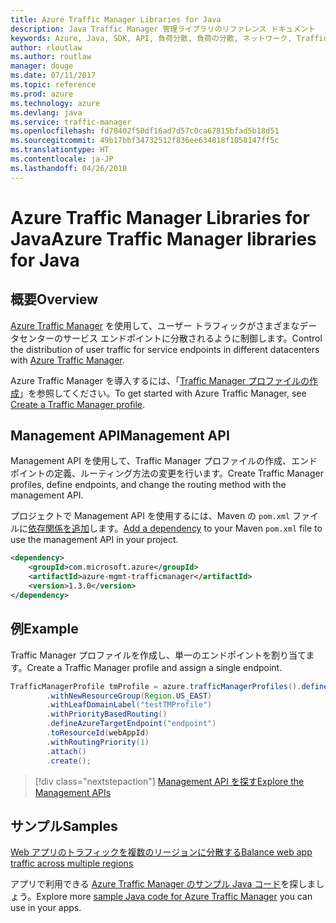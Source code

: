 ```yaml
---
title: Azure Traffic Manager Libraries for Java
description: Java Traffic Manager 管理ライブラリのリファレンス ドキュメント
keywords: Azure, Java, SDK, API, 負荷分散, 負荷の分散, ネットワーク, Traffic Manager
author: rloutlaw
ms.author: routlaw
manager: douge
ms.date: 07/11/2017
ms.topic: reference
ms.prod: azure
ms.technology: azure
ms.devlang: java
ms.service: traffic-manager
ms.openlocfilehash: fd78402f50df16ad7d57c0ca67815bfad5b18d51
ms.sourcegitcommit: 49b17bbf34732512f836ee634818f1058147ff5c
ms.translationtype: HT
ms.contentlocale: ja-JP
ms.lasthandoff: 04/26/2018
---
```

# <a name="azure-traffic-manager-libraries-for-java"></a><span data-ttu-id="049e4-104">Azure Traffic Manager Libraries for Java</span><span class="sxs-lookup"><span data-stu-id="049e4-104">Azure Traffic Manager libraries for Java</span></span>

## <a name="overview"></a><span data-ttu-id="049e4-105">概要</span><span class="sxs-lookup"><span data-stu-id="049e4-105">Overview</span></span>

<span data-ttu-id="049e4-106">[Azure Traffic Manager](/azure/traffic-manager/traffic-manager-overview) を使用して、ユーザー トラフィックがさまざまなデータセンターのサービス エンドポイントに分散されるように制御します。</span><span class="sxs-lookup"><span data-stu-id="049e4-106">Control the distribution of user traffic for service endpoints in different datacenters with [Azure Traffic Manager](/azure/traffic-manager/traffic-manager-overview).</span></span>

<span data-ttu-id="049e4-107">Azure Traffic Manager を導入するには、「[Traffic Manager プロファイルの作成](/azure/traffic-manager/traffic-manager-create-profile)」を参照してください。</span><span class="sxs-lookup"><span data-stu-id="049e4-107">To get started with Azure Traffic Manager, see [Create a Traffic Manager profile](/azure/traffic-manager/traffic-manager-create-profile).</span></span>

## <a name="management-api"></a><span data-ttu-id="049e4-108">Management API</span><span class="sxs-lookup"><span data-stu-id="049e4-108">Management API</span></span>

<span data-ttu-id="049e4-109">Management API を使用して、Traffic Manager プロファイルの作成、エンドポイントの定義、ルーティング方法の変更を行います。</span><span class="sxs-lookup"><span data-stu-id="049e4-109">Create Traffic Manager profiles, define endpoints, and change the routing method with the management API.</span></span> 

<span data-ttu-id="049e4-110">プロジェクトで Management API を使用するには、Maven の `pom.xml` ファイルに[依存関係を追加](https://maven.apache.org/guides/getting-started/index.html#How_do_I_use_external_dependencies)します。</span><span class="sxs-lookup"><span data-stu-id="049e4-110">[Add a dependency](https://maven.apache.org/guides/getting-started/index.html#How_do_I_use_external_dependencies) to your Maven `pom.xml` file to use the management API in your project.</span></span>  

```XML
<dependency>
    <groupId>com.microsoft.azure</groupId>
    <artifactId>azure-mgmt-trafficmanager</artifactId>
    <version>1.3.0</version>
</dependency>
```   

## <a name="example"></a><span data-ttu-id="049e4-111">例</span><span class="sxs-lookup"><span data-stu-id="049e4-111">Example</span></span>

<span data-ttu-id="049e4-112">Traffic Manager プロファイルを作成し、単一のエンドポイントを割り当てます。</span><span class="sxs-lookup"><span data-stu-id="049e4-112">Create a Traffic Manager profile and assign a single endpoint.</span></span>

```java
TrafficManagerProfile tmProfile = azure.trafficManagerProfiles().define("testTMProfile")
        .withNewResourceGroup(Region.US_EAST)
        .withLeafDomainLabel("testTMProfile")
        .withPriorityBasedRouting()
        .defineAzureTargetEndpoint("endpoint")
        .toResourceId(webAppId)
        .withRoutingPriority(1)
        .attach()
        .create();
```

> [!div class="nextstepaction"]
> [<span data-ttu-id="049e4-113">Management API を探す</span><span class="sxs-lookup"><span data-stu-id="049e4-113">Explore the Management APIs</span></span>](/java/api/overview/azure/trafficmanager/management)

## <a name="samples"></a><span data-ttu-id="049e4-114">サンプル</span><span class="sxs-lookup"><span data-stu-id="049e4-114">Samples</span></span>

[<span data-ttu-id="049e4-115">Web アプリのトラフィックを複数のリージョンに分散する</span><span class="sxs-lookup"><span data-stu-id="049e4-115">Balance web app traffic across multiple regions</span></span>](https://github.com/Azure-Samples/traffic-manager-java-manage-profiles)

<span data-ttu-id="049e4-116">アプリで利用できる [Azure Traffic Manager のサンプル Java コード](https://azure.microsoft.com/resources/samples/?platform=java&term=traffic)を探しましょう。</span><span class="sxs-lookup"><span data-stu-id="049e4-116">Explore more [sample Java code for Azure Traffic Manager](https://azure.microsoft.com/resources/samples/?platform=java&term=traffic) you can use in your apps.</span></span>
